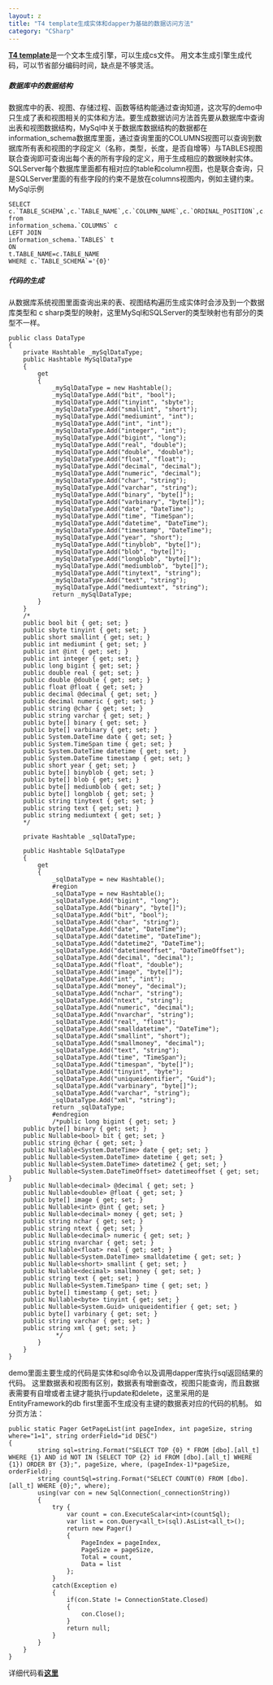 ```yaml
---
layout: z
title: "T4 template生成实体和dapper为基础的数据访问方法"
category: "CSharp"
---
```


<b>[T4 template](http://msdn.microsoft.com/zh-cn/library/bb126445 "T4 template")</b>是一个文本生成引擎，可以生成cs文件。
用文本生成引擎生成代码，可以节省部分编码时间，缺点是不够灵活。

##### 数据库中的数据结构
数据库中的表、视图、存储过程、函数等结构能通过查询知道，这次写的demo中只生成了表和视图相关的实体和方法。要生成数据访问方法首先要从数据库中查询出表和视图数据结构，MySql中关于数据库数据结构的数据都在information_schema数据库里面，通过查询里面的COLUMNS视图可以查询到数据库所有表和视图的字段定义（名称，类型，长度，是否自增等）与TABLES视图联合查询即可查询出每个表的所有字段的定义，用于生成相应的数据映射实体。
SQLServer每个数据库里面都有相对应的table和column视图，也是联合查询，只是SQLServer里面的有些字段的约束不是放在columns视图内，例如主键约束。
MySql示例

    SELECT 
    c.`TABLE_SCHEMA`,c.`TABLE_NAME`,c.`COLUMN_NAME`,c.`ORDINAL_POSITION`,c.`COLUMN_DEFAULT`,c.`IS_NULLABLE`,c.`DATA_TYPE`,c.`CHARACTER_MAXIMUM_LENGTH`,c.`CHARACTER_OCTET_LENGTH`,c.`NUMERIC_PRECISION`,c.`NUMERIC_SCALE`,c.`DATETIME_PRECISION`,c.`CHARACTER_SET_NAME`,c.`COLUMN_KEY`,c.`EXTRA`,t.TABLE_TYPE 
    from 
    information_schema.`COLUMNS` c 
    LEFT JOIN
    information_schema.`TABLES` t 
    ON 
    t.TABLE_NAME=c.TABLE_NAME  
    WHERE c.`TABLE_SCHEMA`='{0}'



##### 代码的生成
从数据库系统视图里面查询出来的表、视图结构遍历生成实体时会涉及到一个数据库类型和
c sharp类型的映射，这里MySql和SQLServer的类型映射也有部分的类型不一样。

    public class DataType
    {
        private Hashtable _mySqlDataType;
        public Hashtable MySqlDataType
        {
            get
            {
                _mySqlDataType = new Hashtable();
                _mySqlDataType.Add("bit", "bool");
                _mySqlDataType.Add("tinyint", "sbyte");
                _mySqlDataType.Add("smallint", "short");
                _mySqlDataType.Add("mediumint", "int");
                _mySqlDataType.Add("int", "int");
                _mySqlDataType.Add("integer", "int");
                _mySqlDataType.Add("bigint", "long");
                _mySqlDataType.Add("real", "double");
                _mySqlDataType.Add("double", "double");
                _mySqlDataType.Add("float", "float");
                _mySqlDataType.Add("decimal", "decimal");
                _mySqlDataType.Add("numeric", "decimal");
                _mySqlDataType.Add("char", "string");
                _mySqlDataType.Add("varchar", "string");
                _mySqlDataType.Add("binary", "byte[]");
                _mySqlDataType.Add("varbinary", "byte[]");
                _mySqlDataType.Add("date", "DateTime");
                _mySqlDataType.Add("time", "TimeSpan");
                _mySqlDataType.Add("datetime", "DateTime");
                _mySqlDataType.Add("timestamp", "DateTime");
                _mySqlDataType.Add("year", "short");
                _mySqlDataType.Add("tinyblob", "byte[]");
                _mySqlDataType.Add("blob", "byte[]");
                _mySqlDataType.Add("longblob", "byte[]");
                _mySqlDataType.Add("mediumblob", "byte[]");
                _mySqlDataType.Add("tinytext", "string");
                _mySqlDataType.Add("text", "string");
                _mySqlDataType.Add("mediumtext", "string");
                return _mySqlDataType;
            }
        }
        /*
        public bool bit { get; set; }
        public sbyte tinyint { get; set; }
        public short smallint { get; set; }
        public int mediumint { get; set; }
        public int @int { get; set; }
        public int integer { get; set; }
        public long bigint { get; set; }
        public double real { get; set; }
        public double @double { get; set; }
        public float @float { get; set; }
        public decimal @decimal { get; set; }
        public decimal numeric { get; set; }
        public string @char { get; set; }
        public string varchar { get; set; }
        public byte[] binary { get; set; }
        public byte[] varbinary { get; set; }
        public System.DateTime date { get; set; }
        public System.TimeSpan time { get; set; }
        public System.DateTime datetime { get; set; }
        public System.DateTime timestamp { get; set; }
        public short year { get; set; }
        public byte[] binyblob { get; set; }
        public byte[] blob { get; set; }
        public byte[] mediumblob { get; set; }
        public byte[] longblob { get; set; }
        public string tinytext { get; set; }
        public string text { get; set; }
        public string mediumtext { get; set; }
        */

        private Hashtable _sqlDataType;

        public Hashtable SqlDataType
        {
            get
            {
                _sqlDataType = new Hashtable();
                #region
                _sqlDataType = new Hashtable();
                _sqlDataType.Add("bigint", "long");
                _sqlDataType.Add("binary", "byte[]");
                _sqlDataType.Add("bit", "bool");
                _sqlDataType.Add("char", "string");
                _sqlDataType.Add("date", "DateTime");
                _sqlDataType.Add("datetime", "DateTime");
                _sqlDataType.Add("datetime2", "DateTime");
                _sqlDataType.Add("datetimeoffset", "DateTimeOffset");
                _sqlDataType.Add("decimal", "decimal");
                _sqlDataType.Add("float", "double");
                _sqlDataType.Add("image", "byte[]");
                _sqlDataType.Add("int", "int");
                _sqlDataType.Add("money", "decimal");
                _sqlDataType.Add("nchar", "string");
                _sqlDataType.Add("ntext", "string");
                _sqlDataType.Add("numeric", "decimal");
                _sqlDataType.Add("nvarchar", "string");
                _sqlDataType.Add("real", "float");
                _sqlDataType.Add("smalldatetime", "DateTime");
                _sqlDataType.Add("smallint", "short");
                _sqlDataType.Add("smallmoney", "decimal");
                _sqlDataType.Add("text", "string");
                _sqlDataType.Add("time", "TimeSpan");
                _sqlDataType.Add("timespan", "byte[]");
                _sqlDataType.Add("tinyint", "byte");
                _sqlDataType.Add("uniqueidentifier", "Guid");
                _sqlDataType.Add("varbinary", "byte[]");
                _sqlDataType.Add("varchar", "string");
                _sqlDataType.Add("xml", "string");
                return _sqlDataType;
                #endregion
                /*public long bigint { get; set; }
        public byte[] binary { get; set; }
        public Nullable<bool> bit { get; set; }
        public string @char { get; set; }
        public Nullable<System.DateTime> date { get; set; }
        public Nullable<System.DateTime> datetime { get; set; }
        public Nullable<System.DateTime> datetime2 { get; set; }
        public Nullable<System.DateTimeOffset> datetimeoffset { get; set; }
        public Nullable<decimal> @decimal { get; set; }
        public Nullable<double> @float { get; set; }
        public byte[] image { get; set; }
        public Nullable<int> @int { get; set; }
        public Nullable<decimal> money { get; set; }
        public string nchar { get; set; }
        public string ntext { get; set; }
        public Nullable<decimal> numeric { get; set; }
        public string nvarchar { get; set; }
        public Nullable<float> real { get; set; }
        public Nullable<System.DateTime> smalldatetime { get; set; }
        public Nullable<short> smallint { get; set; }
        public Nullable<decimal> smallmoney { get; set; }
        public string text { get; set; }
        public Nullable<System.TimeSpan> time { get; set; }
        public byte[] timestamp { get; set; }
        public Nullable<byte> tinyint { get; set; }
        public Nullable<System.Guid> uniqueidentifier { get; set; }
        public byte[] varbinary { get; set; }
        public string varchar { get; set; }
        public string xml { get; set; }
                 */
            }
        }
    }
demo里面主要生成的代码是实体和sql命令以及调用dapper库执行sql返回结果的代码。
这里数据表和视图有区别，数据表有增删查改，视图只能查询，而且数据表需要有自增或者主键才能执行update和delete，这里采用的是EntityFramework的db first里面不生成没有主键的数据表对应的代码的机制。
如分页方法：

    public static Pager GetPageList(int pageIndex, int pageSize, string where="1=1", string orderField="id DESC")
    {
            string sql=string.Format("SELECT TOP {0} * FROM [dbo].[all_t] WHERE {1} AND id NOT IN (SELECT TOP {2} id FROM [dbo].[all_t] WHERE {1}) ORDER BY {3};", pageSize, where, (pageIndex-1)*pageSize, orderField);
            string countSql=string.Format("SELECT COUNT(0) FROM [dbo].[all_t] WHERE {0};", where);
            using(var con = new SqlConnection(_connectionString))
            {
                try {
                    var count = con.ExecuteScalar<int>(countSql);
                    var list = con.Query<all_t>(sql).AsList<all_t>();
                    return new Pager()
                    {
                        PageIndex = pageIndex,
                        PageSize = pageSize,
                        Total = count,
                        Data = list
                    };
                }
                catch(Exception e)
                {
                    if(con.State != ConnectionState.Closed)
                    {
                        con.Close();
                    }
                    return null;
                }
            }
        }
    } 


详细代码看<b>[这里](https://github.com/lauriezc/dapper-demo)</b>
